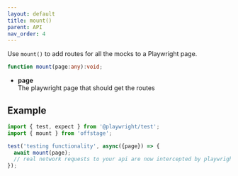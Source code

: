 ```yaml
---
layout: default
title: mount()
parent: API
nav_order: 4
---
```


Use `mount()` to add routes for all the mocks to a Playwright page.

```ts
function mount(page:any):void;
```

- **page**  
  The playwright page that should get the routes

## Example

```ts
import { test, expect } from '@playwright/test';
import { mount } from 'offstage';

test('testing functionality', async({page}) => {
  await mount(page);
  // real network requests to your api are now intercepted by playwright
});
```
